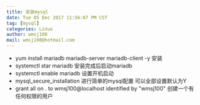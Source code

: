```yaml
---
title: 安装mysql
date: Tue 05 Dec 2017 11:56:07 PM CST
tag: [mysql]
categories: Linux
author: wmsj100
mail: wmsj100@hotmail.com
---
```


- yum install mariadb mariadb-server mariadb-client -y 安装
- systemctl star mariadb 安装完成后启动mariadb
- systemctl enable mariadb 设置开机启动
- mysql_secure_installation 进行简单的mysql配置 可以全部设置默认为Y
- grant all on *.* to wmsj100@localhost identified by "wmsj100" 创建一个有任何权限的用户
